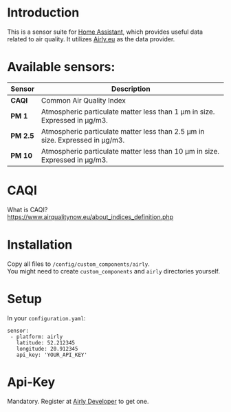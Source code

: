 
# Introduction  
This is a sensor suite for [Home Assistant](https://www.home-assistant.io/), which provides useful data related to air quality. It utilizes [Airly.eu](http://www.airly.eu) as the data provider.  
  
# Available sensors:  
| Sensor | Description |
|--|--|
| **CAQI** | Common Air Quality Index |
| **PM 1** | Atmospheric particulate matter less than 1 μm in size. Expressed in µg/m3. |
| **PM 2.5** | Atmospheric particulate matter less than 2.5 μm in size. Expressed in µg/m3. |
| **PM 10** | Atmospheric particulate matter less than 10 μm in size. Expressed in µg/m3.|
  
  
# CAQI  
What is CAQI?  
https://www.airqualitynow.eu/about_indices_definition.php  
  
# Installation  
Copy all files to `/config/custom_components/airly`.  
You might need to create `custom_components` and `airly` directories yourself.  
  
# Setup  
In your `configuration.yaml`:  
```
sensor:  
 - platform: airly 
   latitude: 52.212345
   longitude: 20.912345
   api_key: 'YOUR_API_KEY'
```  
  
# Api-Key  
Mandatory. Register at [Airly Developer](https://developer.airly.eu/login) to get one.
